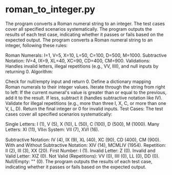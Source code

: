 # roman_to_integer.py
The program converts a Roman numeral string to an integer. The test cases cover all specified scenarios systematically. The program outputs the results of each test case, indicating whether it passes or fails based on the expected output.
The program converts a Roman numeral string to an integer, following these rules:

Roman Numerals: I=1, V=5, X=10, L=50, C=100, D=500, M=1000.
Subtractive Notation: IV=4, IX=9, XL=40, XC=90, CD=400, CM=900.
Validations: Handles invalid letters, illegal repetitions (e.g., VV, IIII), and null inputs by returning 0.
Algorithm:

Check for null/empty input and return 0.
Define a dictionary mapping Roman numerals to their integer values.
Iterate through the string from right to left:
If the current numeral's value is greater than or equal to the previous, add it to the result.
If less, subtract it (handles subtractive notation like IV).
Validate for illegal repetitions (e.g., more than three I, X, C, or more than one V, L, D).
Return the final integer or 0 for invalid inputs.
Test Cases:
The test cases cover all specified scenarios systematically:

Single Letters: I (1), V (5), X (10), L (50), C (100), D (500), M (1000).
Many Letters: XI (11), VIIસ
System: VII (7), XVI (16).

Subtractive Notation: IV (4), IX (9), XL (40), XC (90), CD (400), CM (900).
With and Without Subtractive Notation: XIV (14), MCMLIV (1954).
Repetition: II (2), III (3), XX (20).
First Number: I (1).
Invalid Letter: Z (0).
Invalid and Valid Letter: XIZ (0).
Not Valid (Repetitions): VV (0), IIII (0), LL (0), DD (0).
Null/Empty: "" (0).
The program outputs the results of each test case, indicating whether it passes or fails based on the expected output.

